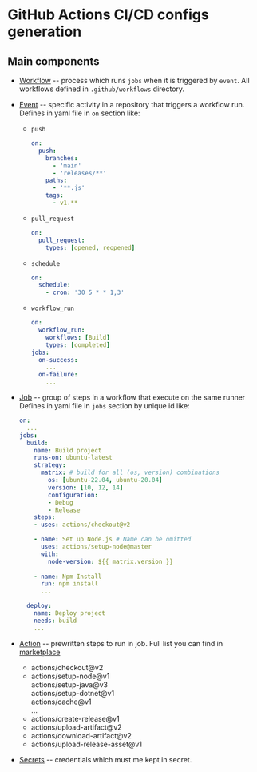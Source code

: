 # GitHub Actions CI/CD configs generation

## Main components

* [Workflow](https://docs.github.com/en/actions/learn-github-actions/understanding-github-actions#workflows)
  -- process which runs `jobs` when it is triggered by `event`.
  All workflows defined in `.github/workflows` directory.
* [Event](https://docs.github.com/en/actions/learn-github-actions/understanding-github-actions#events)
  -- specific activity in a repository that triggers a workflow run. Defines in yaml file in `on` section like:
  * `push`
    ```yaml 
    on: 
      push:
        branches:
          - 'main'
          - 'releases/**'
        paths:
          - '**.js'
        tags:
          - v1.**
    ``` 
  * `pull_request`
    ```yaml     
    on: 
      pull_request:
        types: [opened, reopened]
    ``` 
  * `schedule`
    ```yaml 
    on: 
      schedule:
        - cron: '30 5 * * 1,3'
    ```
  * `workflow_run`
    ```yaml     
    on:
      workflow_run:
        workflows: [Build]
        types: [completed]
    jobs:
      on-success:
        ...
      on-failure:
        ...
    ``` 
* [Job](https://docs.github.com/en/actions/learn-github-actions/understanding-github-actions#jobs)
  -- group of steps in a workflow that execute on the same runner
  Defines in yaml file in `jobs` section by unique id like:
  ```yaml
  on:
    ...
  jobs:
    build:
      name: Build project
      runs-on: ubuntu-latest
      strategy:
        matrix: # build for all (os, version) combinations
          os: [ubuntu-22.04, ubuntu-20.04]
          version: [10, 12, 14]
          configuration:
          - Debug
          - Release
      steps:
      - uses: actions/checkout@v2

      - name: Set up Node.js # Name can be omitted
        uses: actions/setup-node@master
        with:
          node-version: ${{ matrix.version }}
        
      - name: Npm Install
        run: npm install
        ...

    deploy: 
      name: Deploy project
      needs: build
      ...
  ```

* [Action](https://docs.github.com/en/actions/learn-github-actions/understanding-github-actions#actions)
  -- prewritten steps to run in job. Full list you can find in [marketplace](https://github.com/marketplace?type=actions)
  * actions/checkout@v2
  * actions/setup-node@v1\
    actions/setup-java@v3\
    actions/setup-dotnet@v1\
    actions/cache@v1\
    ...
  * actions/create-release@v1
  * actions/upload-artifact@v2
  * actions/download-artifact@v2
  * actions/upload-release-asset@v1

* [Secrets](https://docs.github.com/en/actions/security-guides/encrypted-secrets)
  -- credentials which must me kept in secret. 
